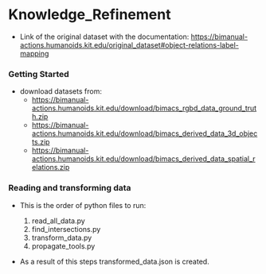 # Knowledge_Refinement

- Link of the original dataset with the documentation: https://bimanual-actions.humanoids.kit.edu/original_dataset#object-relations-label-mapping

### Getting Started
- download datasets from:
  - https://bimanual-actions.humanoids.kit.edu/download/bimacs_rgbd_data_ground_truth.zip
  - https://bimanual-actions.humanoids.kit.edu/download/bimacs_derived_data_3d_objects.zip
  - https://bimanual-actions.humanoids.kit.edu/download/bimacs_derived_data_spatial_relations.zip

### Reading and transforming data
- This is the order of python files to run:
  1. read_all_data.py
  2. find_intersections.py
  3. transform_data.py
  4. propagate_tools.py

 - As a result of this steps transformed_data.json is created.
